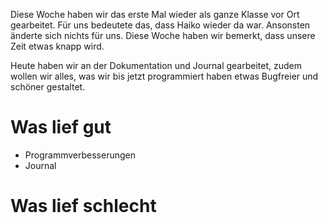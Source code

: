 Diese Woche haben wir das erste Mal wieder als ganze Klasse vor Ort gearbeitet. Für uns bedeutete das, dass Haiko wieder da war. Ansonsten änderte sich nichts für uns. Diese Woche haben wir bemerkt, dass unsere Zeit etwas knapp wird. 

Heute haben wir an der Dokumentation und Journal gearbeitet, zudem wollen wir alles, was wir bis jetzt programmiert haben etwas Bugfreier und schöner gestaltet.

# Was lief gut
- Programmverbesserungen
- Journal
# Was lief schlecht
